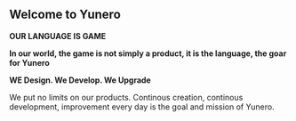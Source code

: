 ## Welcome to Yunero

**OUR LANGUAGE IS GAME**

__In our world, the game is not simply a product, it is the language, the goar for Yunero__


**WE Design. We Develop. We Upgrade**

We put no limits on our products. Continous creation, continous development, improvement every day is the goal and mission of Yunero.